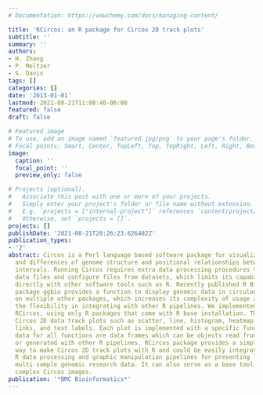 ```yaml
---
# Documentation: https://wowchemy.com/docs/managing-content/

title: 'RCircos: an R package for Circos 2D track plots'
subtitle: ''
summary: ''
authors:
- H. Zhang
- P. Meltzer
- S. Davis
tags: []
categories: []
date: '2013-01-01'
lastmod: 2021-08-21T11:08:40-06:00
featured: false
draft: false

# Featured image
# To use, add an image named `featured.jpg/png` to your page's folder.
# Focal points: Smart, Center, TopLeft, Top, TopRight, Left, Right, BottomLeft, Bottom, BottomRight.
image:
  caption: ''
  focal_point: ''
  preview_only: false

# Projects (optional).
#   Associate this post with one or more of your projects.
#   Simply enter your project's folder or file name without extension.
#   E.g. `projects = ["internal-project"]` references `content/project/deep-learning/index.md`.
#   Otherwise, set `projects = []`.
projects: []
publishDate: '2021-08-21T20:26:23.626482Z'
publication_types:
- '2'
abstract: Circos is a Perl language based software package for visualizing similarities
  and differences of genome structure and positional relationships between genomic
  intervals. Running Circos requires extra data processing procedures to prepare plot
  data files and configure files from datasets, which limits its capability of integrating
  directly with other software tools such as R. Recently published R Bioconductor
  package ggbio provides a function to display genomic data in circular layout based
  on multiple other packages, which increases its complexity of usage and decreased
  the flexibility in integrating with other R pipelines. We implemented an R package,
  RCircos, using only R packages that come with R base installation. The package supports
  Circos 2D data track plots such as scatter, line, histogram, heatmap, tile, connectors,
  links, and text labels. Each plot is implemented with a specific function and input
  data for all functions are data frames which can be objects read from text files
  or generated with other R pipelines. RCircos package provides a simple and flexible
  way to make Circos 2D track plots with R and could be easily integrated into other
  R data processing and graphic manipulation pipelines for presenting large-scale
  multi-sample genomic research data. It can also serve as a base tool to generate
  complex Circos images.
publication: '*BMC Bioinformatics*'
---
```

